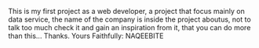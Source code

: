 This is my first project as a web developer, a project that focus mainly on data service, the name of the company is inside the project aboutus,
not to talk too much check it and gain an inspiration from it, that you can do more than this...
Thanks.
Yours Faithfully: NAQEEBITE
